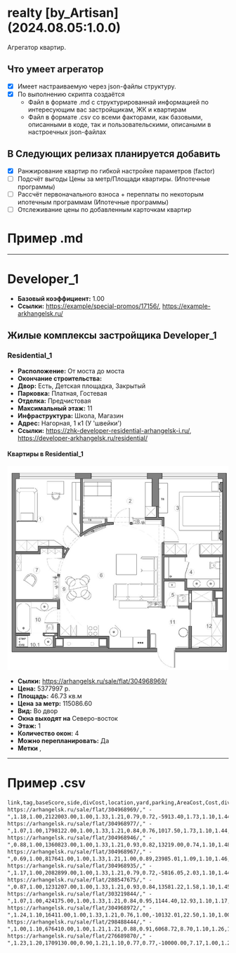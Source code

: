 # realty [by_Artisan] (2024.08.05:1.0.0)

Агрегатор квартир.

## Что умеет агрегатор

* [x] Имеет настраиваемую через json-файлы структуру.
* [x] По выполнению скрипта создаётся
  * Файл в формате .md с структурированнай информацией по интересующим вас застройщикам, ЖК и квартирам
  * Файл в формате .csv со всеми факторами, как базовыми, описанными в коде, так и пользовательскими, описаными в настроечных json-файлах

## В Следующих релизах планируется добавить

* [x] Ранжирование квартир по гибкой настройке параметров (factor)
* [ ] Подсчёт выгоды Цены за метр/Площади квартиры. (Ипотечные программы)
* [ ] Рассчёт первоначального взноса + переплаты по некоторым ипотечным программам (Ипотечные программы)
* [ ] Отслеживание цены по добавленным карточкам квартир

# Пример .md

---

# Developer_1

* **Базовый коэффициент:** 1.00
* **Ссылки:** <https://example/special-promos/17156/>, <https://example-arkhangelsk.ru/>

## Жилые комплексы застройщика Developer_1

### Residential_1

* **Расположение:** От моста до моста
* **Окончание строительства:**
* **Двор:** Есть, Детская площадка, Закрытый
* **Парковка:** Платная, Гостевая
* **Отделка:** Предчистовая
* **Максимальный этаж:** 11
* **Инфраструктура:** Школа, Магазин
* **Адрес:** ​Нагорная, 1 к1 (У 'швейки')
* **Ссылки:** <https://zhk-developer-residential-arhangelsk-i.ru/>, <https://developer-arkhangelsk.ru/residential/>

#### Квартиры в Residential_1

![img](/source/img/example_plan.jpeg)

* **Сылки:** <https://arhangelsk.ru/sale/flat/304968969/>
* **Цена:** 5377997 р.
* **Площадь:** 46.73 кв.м
* **Цена за метр:** 115086.60
* **Вид:** Во двор
* **Окна выходят на** Северо-восток
* **Этаж:** 1
* **Количество окон:** 4
* **Можно перепланировать:** Да
* **Метки** ,

---

# Пример .csv

```csv
link,tag,baseScore,side,divCost,location,yard,parking,AreaCost,Cost,divAreaCost,divArea,finishing,Area,floor,view,ramadable,infrastructure,windowsNum,Total
https://arhangelsk.ru/sale/flat/304968969/," - ",1.18,1.00,2122003.00,1.00,1.33,1.21,0.79,0.72,-5913.40,1.73,1.10,1.44,1.00,1.10,1.10,1.21,1.04,3.85
https://arhangelsk.ru/sale/flat/304968977/," - ",1.07,1.00,1798122.00,1.00,1.33,1.21,0.84,0.76,1017.50,1.73,1.10,1.44,1.20,1.10,1.10,1.21,1.04,4.19
https://arhangelsk.ru/sale/flat/304968946/," - ",0.88,1.00,1360823.00,1.00,1.33,1.21,0.93,0.82,13219.00,0.74,1.10,1.48,1.20,1.10,1.10,1.21,1.04,3.45
https://arhangelsk.ru/sale/flat/304968967/," - ",0.69,1.00,817641.00,1.00,1.33,1.21,1.00,0.89,23985.01,1.09,1.10,1.46,1.10,1.10,1.10,1.21,1.04,2.48
https://arhangelsk.ru/sale/flat/304968935/," - ",1.17,1.00,2082899.00,1.00,1.33,1.21,0.79,0.72,-5816.05,2.03,1.10,1.44,1.00,1.10,1.00,1.21,1.02,3.75
https://arhangelsk.ru/sale/flat/288547675/," - ",0.87,1.00,1231207.00,1.00,1.33,1.21,0.93,0.84,13581.22,1.58,1.10,1.45,1.20,1.10,1.10,1.21,1.02,3.34
https://arhangelsk.ru/sale/flat/303219844/," - ",1.07,1.00,424175.00,1.00,1.33,1.21,0.84,0.95,1144.40,12.93,1.10,1.17,1.20,1.10,1.20,1.21,1.03,4.15
https://arhangelsk.ru/sale/flat/304968972/," - ",1.24,1.10,16411.00,1.00,1.33,1.21,0.76,1.00,-10132.01,22.50,1.10,1.00,1.00,1.10,1.20,1.21,1.03,4.01
https://arhangelsk.ru/sale/flat/298488444/," - ",1.00,1.10,676410.00,1.00,1.21,1.21,0.88,0.91,6068.72,8.70,1.10,1.26,1.20,1.10,1.10,1.46,1.02,5.62
https://arhangelsk.ru/sale/flat/276689870/," - ",1.23,1.20,1709130.00,0.90,1.21,1.10,0.77,0.77,-10000.00,7.17,1.00,1.29,1.20,1.10,1.20,1.21,1.03,2.96
```